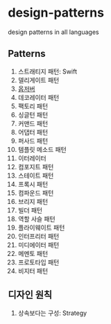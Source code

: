 # design-patterns
design patterns in all languages

## Patterns

1. 스트래티지 패턴: Swift
1. 델리게이트 패턴
1. [옵저버](Documents/observer.md)
1. 데코레이터 패턴
1. 팩토리 패턴
1. 싱글턴 패턴
1. 커맨드 패턴
1. 어댑터 패턴
1. 퍼사드 패턴
1. 템플릿 메소드 패턴
1. 이터레이터
1. 컴포지트 패턴
1. 스테이트 패턴
1. 프록시 패턴
1. 컴파운드 패턴
1. 브리지 패턴
1. 빌더 패턴
1. 역할 사슬 패턴
1. 플라이웨이트 패턴
1. 인터프리터 패턴
1. 미디에이터 패턴
1. 메멘토 패턴
1. 프로토타입 패턴
1. 비지터 패턴

## 디자인 원칙

1. 상속보다는 구성: Strategy
